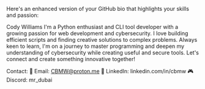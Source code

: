 Here's an enhanced version of your GitHub bio that highlights your skills and passion:

Cody Williams
I'm a Python enthusiast and CLI tool developer with a growing passion for web development and cybersecurity. I love building efficient scripts and finding creative solutions to complex problems. Always keen to learn, I'm on a journey to master programming and deepen my understanding of cybersecurity while creating useful and secure tools. Let's connect and create something innovative together!

Contact:
📧 Email: CBMW@proton.me
💼 LinkedIn: linkedin.com/in/cbmw
🎮 Discord: mr_dubai
